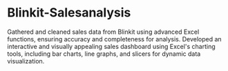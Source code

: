 # Blinkit-Salesanalysis
Gathered and cleaned sales data from Blinkit using advanced Excel functions, ensuring accuracy and completeness for analysis.  Developed an interactive and visually appealing sales dashboard using Excel's charting tools, including bar charts, line graphs, and slicers for dynamic data visualization.
